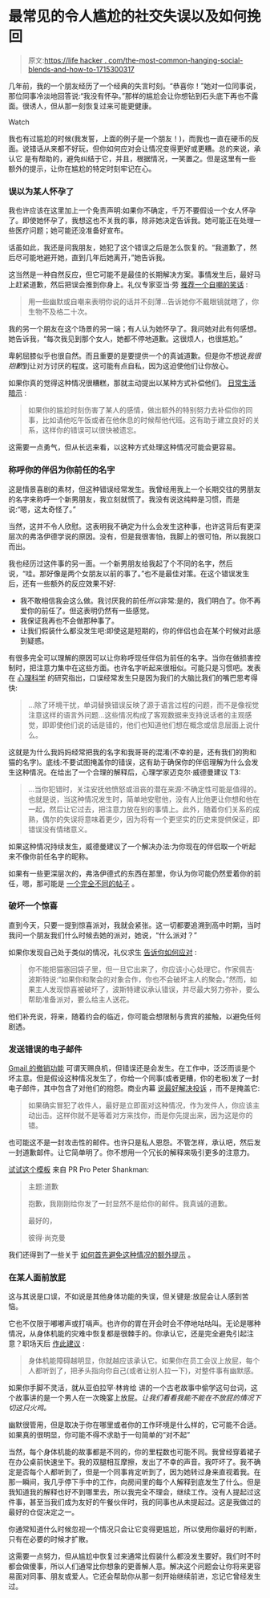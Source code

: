 # 最常见的令人尴尬的社交失误以及如何挽回

> 原文:[https://life hacker . com/the-most-common-hanging-social-blends-and-how-to-1715300317](https://lifehacker.com/the-most-common-embarrassing-social-blunders-and-how-to-1715300317)

几年前，我的一个朋友经历了一个经典的失言时刻。“恭喜你！”她对一位同事说，那位同事冷淡地回答说:“我没有怀孕。”那样的尴尬会让你想钻到石头底下再也不露面。很诱人，但从那一刻恢复过来可能更健康。

Watch

我也有过尴尬的时候(我发誓，上面的例子是一个朋友！)，而我也一直在硬币的反面。说错话从来都不好玩，但你如何应对会让情况变得更好或更糟。总的来说，承认它 是有帮助的，避免纠结于它，并且，根据情况，一笑置之。但是这里有一些额外的提示，让你在尴尬的特定时刻牢记在心。

### 误以为某人怀孕了

我也许应该在这里加上一个免责声明:如果你不确定，千万不要假设一个女人怀孕了。即使她怀孕了，我想这也不关我的事，除非她决定告诉我。她可能正在处理一些医疗问题；她可能还没准备好宣布。

话虽如此，我还是问我朋友，她犯了这个错误之后是怎么恢复的。“我道歉了，然后尽可能地避开她，直到几年后她离开，”她告诉我。

这当然是一种自然反应，但它可能不是最佳的长期解决方案。事情发生后，最好马上赶紧道歉，然后把误会推到你身上。礼仪专家亚当·劳 [推荐一个自嘲的笑话](http://www.quickanddirtytips.com/relationships/etiquette-manners/what-to-do-when-you-make-a-mistake) :

> 用一些幽默或自嘲来表明你说的话并不刻薄...告诉她你不戴眼镜就瞎了，你生物不及格二十次。

我的另一个朋友在这个场景的另一端；有人认为她怀孕了。我问她对此有何感想。她告诉我，“每次我见到那个女人，她都不停地道歉。这很烦人，也很尴尬。”

卑躬屈膝似乎也很自然。而且重要的是要提供一个的真诚道歉。但是你不想说*我很抱歉*到让对方讨厌的程度。这可能有点自私，因为这迫使他们让你放心。

如果你真的觉得这种情况很糟糕，那就主动提出以某种方式补偿他们。 [日常生活暗示](http://everydaylife.globalpost.com/survive-embarrassing-workplace-moments-7021.html) :

> 如果你的尴尬时刻伤害了某人的感情，做出额外的特别努力去补偿你的同事，比如请他吃午饭或者在他休息的时候帮他代班。这有助于建立良好的关系，这样你的错误可以很快被遗忘。

这需要一点勇气，但从长远来看，以这种方式处理这种情况可能会更容易。

### 称呼你的伴侣为你前任的名字

这是情景喜剧的素材，但这种错误经常发生。我曾经用我上一个长期交往的男朋友的名字来称呼一个新男朋友，我立刻就慌了。我没有说这纯粹是习惯，而是说:“嗯，这太奇怪了。”

当然，这并不令人欣慰。这表明我不确定为什么会发生这种事，也许这背后有更深层次的弗洛伊德学说的原因。没有，但是我很害怕，我脚上的很可怕，所以我脱口而出。

我也经历过这件事的另一面。一个新男朋友给我起了个不同的名字，然后说，“哇。那好像是两个女朋友以前的事了。”也不是最佳对策。在这个错误发生后，还有一些额外的反应效果不好:

*   我不敢相信我会这么做。我讨厌我的前任*所以*非常:是的，我们明白了。你不再爱你的前任了。但这表明仍然有一些感觉。
*   我保证我再也不会做那种事了。
*   让我们假装什么都没发生吧:即使这是短期的，你的伴侣也会在某个时候对此感到疑惑。

有很多完全可以理解的原因可以让你称呼现任伴侣为前任的名字。当你在做损害控制时，把注意力集中在这些方面。也许名字听起来很相似。可能只是习惯吧。发表在 [心理科学](http://www.psychologicalscience.org/pdf/ps/tongue_slip.pdf) 的研究指出，口误经常发生只是因为我们的大脑比我们的嘴巴思考得快:

> ...除了环境干扰，单词替换错误反映了源于语言过程的问题，而不是像视觉注意这样的语言外问题...这些情况构成了客观数据来支持说话者的主观感觉，即即使他们说的话是错的，他们也知道他们想在概念或信息层面上说什么。

这就是为什么我妈妈经常把我的名字和我哥哥的混淆(不幸的是，还有我们的狗和猫的名字)。底线:不要试图掩盖你的错误，这有助于确保你的伴侣理解为什么会发生这种情况。在给出了一个合理的解释后，心理学家迈克尔·威德曼建议 T3:

> ...当你犯错时，关注安抚他愤怒或沮丧的潜在来源:不确定性可能是值得的。也就是说，当这种情况发生时，简单地安慰他，没有人比他更让你想和他在一起，然后让它过去，把注意力放在别的事情上。此外，随着你们关系的成熟，偶尔的失误将意味着更少，因为将有一个更坚实的历史来提供保证，即错误没有情绪意义。

如果这种情况持续发生，威德曼建议了一个解决办法:为你现在的伴侣取一个听起来不像你前任名字的昵称。

如果有一些更深层次的，弗洛伊德式的东西在那里，你认为你可能仍然爱着你的前任，嗯，那可能是 [一个完全不同的帖子](http://lifehacker.com/the-scientific-way-to-mend-a-broken-heart-1309955483) 。

### 破坏一个惊喜

直到今天，只要一提到惊喜派对，我就会紧张。这一切都要追溯到高中时期，当时我问一个朋友我们什么时候去她的派对，她说，“什么派对？”

如果你发现自己处于类似的情况，礼仪求生 [告诉你如何应对](http://etiquettesurvival.com/foot-in-mouth-how-to-recover-from-verbal-blunders/) :

> 你不能把猫塞回袋子里，但一旦它出来了，你应该小心处理它。作家佩吉·波斯特说:“如果你和聚会的对象合作，你也不会破坏主人的聚会。”然而，如果主人发现惊喜被破坏了，波斯特建议承认错误，并尽最大努力弥补，要么帮助准备派对，要么给主人送花。

他们补充说，将来，随着约会的临近，你可能会想限制与贵宾的接触，以避免任何剧透。

### 发送错误的电子邮件

[Gmail 的撤销功能](http://lifehacker.com/gmails-undo-send-button-graduates-from-the-experiment-1713376026) 可谓天赐良机，但错误还是会发生。在工作中，泛泛而谈是个坏主意。但是假设这种情况发生了，你给一个同事(或者更糟，你的老板)发了一封电子邮件，其中包含了对他们的抱怨。商业内幕 [说最好解决投诉](http://www.businessinsider.com/what-to-do-when-your-email-gets-sent-to-the-wrong-person-2012-5#ixzz3ef328PK4) ，而不是掩盖它:

> 如果确实冒犯了收件人，最好是立即面对这种情况，作为发件人，你应该主动出击。这样你就不是等着对方来找你，而是你先提出来，因为这是你的错。

也可能这不是一封攻击性的邮件。也许只是私人恩怨。不管怎样，承认吧，然后发一封道歉邮件。让它简单明了。你不想用一个冗长的解释来吸引更多的注意力。

[试试这个模板](http://shankman.com/i-just-sent-the-wrong-email-to-300-people-here-s-what-i-did-next/) 来自 PR Pro Peter Shankman:

> 主题:道歉
> 
> 抱歉，我刚刚给你发了一封显然不是给你的邮件。我真诚的道歉。
> 
> 最好的，
> 
> 彼得·尚克曼

我们还得到了一些关于 [如何首先避免这种情况的额外提示](http://lifehacker.com/how-to-undo-and-avoid-sending-accidentally-embarrassing-1482737736) 。

### 在某人面前放屁

这与其说是口误，不如说是其他身体功能的失误，但关键是:放屁会让人感到苦恼。

它也不仅限于嘟嘟声或打嗝声。也许你的胃在开会时会不停地咕咕叫。无论是哪种情况，从身体机能的灾难中恢复都是很棘手的。你承认它，还是完全避免引起注意？职场天后 [作此建议](http://workplacediva.blogspot.com/2011/10/how-to-handle-farting-at-work.html) :

> 身体机能障碍越明显，你就越应该承认它。如果你在员工会议上放屁，每个人都听到了，把矛头指向你自己(或者让别人拉一下)，对整件事有幽默感。

如果你手脚不灵活，就从亚伯拉罕·林肯给 讲的一个古老故事中偷学这句台词，这个故事讲的是一个男人在一次晚宴上放屁。*让我们看看我能不能在不放屁的情况下切这只火鸡。*

幽默很管用，但是取决于你在哪里或者你的工作环境是什么样的，它可能不合适。如果真的很明显，你可能不得不求助于一句简单的“对不起”

当然，每个身体机能的故事都是不同的，你的里程数也可能不同。我曾经穿着裙子在办公桌前快速坐下。我的双腿相互摩擦，发出了不幸的声音。我吓坏了。我不确定是否每个人都听到了，但是一个同事肯定听到了，因为她转过身来直视着我。在那一瞬间，我几乎停下手中的工作，向房间里的每个人解释到底发生了什么。但是我知道我的解释也好不到哪里去，所以我完全不理会，继续工作。没有人提起过这件事，甚至当我们成为友好的午餐伙伴时，我的同事也从未提起过。这是我做过的最好的仓促决定之一。

你通常知道什么时候忽视一个情况只会让它变得更尴尬，所以使用你最好的判断，只有在必要的时候才扩散。

这需要一点努力，但从尴尬中恢复过来通常比假装什么都没发生要好。我们时不时都会做傻事，所以人们通常比你想象的更善解人意。解决这个问题会让你将来更容易面对同事、朋友或爱人。它还会帮助你从那一刻开始继续前进，忘记它曾经发生过。